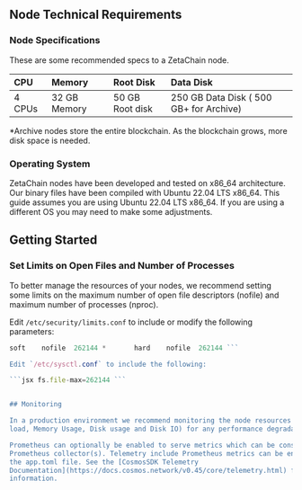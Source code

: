 ## Node Technical Requirements

### Node Specifications

These are some recommended specs to a ZetaChain node. 

CPU | Memory | Root Disk | Data Disk |
:--- | :--- | :--- | :--- |
4 CPUs | 32 GB Memory | 50 GB Root disk | 250 GB Data Disk ( 500 GB+ for Archive)  |

*Archive nodes store the entire blockchain. As the blockchain grows, more disk
space is needed.

### Operating System

ZetaChain nodes have been developed and tested on x86_64 architecture. Our
binary files have been compiled with Ubuntu 22.04 LTS x86_64. This guide assumes
you are using Ubuntu 22.04 LTS x86_64. If you are using a different OS you may
need to make some adjustments.   

## Getting Started

### Set Limits on Open Files and Number of Processes

To better manage the resources of your nodes, we recommend setting some limits
on the maximum number of open file descriptors (nofile) and maximum number of
processes (nproc).

Edit `/etc/security/limits.conf` to include or modify the following parameters:

```jsx *       soft    nproc   262144 *       hard    nproc   262144 *
soft    nofile  262144 *       hard    nofile  262144 ```

Edit `/etc/sysctl.conf` to include the following:

```jsx fs.file-max=262144 ```


## Monitoring

In a production environment we recommend monitoring the node resources (CPU
load, Memory Usage, Disk usage and Disk IO) for any performance degradation.

Prometheus can optionally be enabled to serve metrics which can be consumed by
Prometheus collector(s). Telemetry include Prometheus metrics can be enabled in
the app.toml file. See the [CosmosSDK Telemetry
Documentation](https://docs.cosmos.network/v0.45/core/telemetry.html) for more
information.
